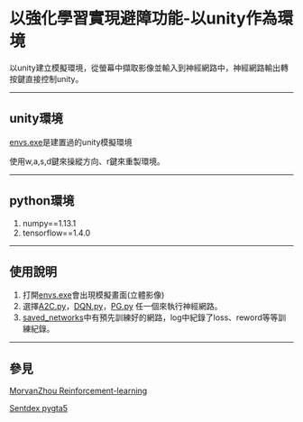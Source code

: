 #  以強化學習實現避障功能-以unity作為環境


以unity建立模擬環境，從螢幕中擷取影像並輸入到神經網路中，神經網路輸出轉按鍵直接控制unity。

---
## unity環境

[envs.exe](https://github.com/zhu913104/gogodick/tree/master/unity%20environment)是建置過的unity模擬環境

使用w,a,s,d鍵來操縱方向、r鍵來重製環境。

---
## python環境

1. numpy==1.13.1
2. tensorflow==1.4.0

---
## 使用說明

1. 打開[envs.exe](https://github.com/zhu913104/gogodick/tree/master/unity%20environment)會出現模擬畫面(立體影像)
2. 選擇[A2C.py](https://github.com/zhu913104/gogodick/blob/master/A2C.py)，[DQN.py](https://github.com/zhu913104/gogodick/blob/master/DQN.py)，[PG.py](https://github.com/zhu913104/gogodick/blob/master/PG.py)
任一個來執行神經網路。
3. [saved_networks](https://github.com/zhu913104/gogodick/tree/master/saved_networks)中有預先訓練好的網路，log中紀錄了loss、reword等等訓練紀錄。

---
## 參見

[MorvanZhou  Reinforcement-learning](https://github.com/MorvanZhou/Reinforcement-learning-with-tensorflow)

[Sentdex  pygta5](https://github.com/sentdex/pygta5)
